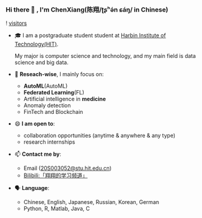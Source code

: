 ### Hi there 👋 , I'm ChenXiang(陈翔/ʈʂʰə́n ɕáŋ/ in Chinese)
!
[visitors](https://visitor-badge.glitch.me/badge?page_id=https://github.com/ChenXiang1998)

<!--
**ChenXiang1998/ChenXiang1998** is a ✨ _special_ ✨ repository because its `README.md` (this file) appears on your GitHub profile.
- 👯 I’m looking to collaborate on ...
- 🤔 I’m looking for help with ...
- 💬 Ask me about ...
- 📫 How to reach me: ...
- 😄 Pronouns: ...
- ⚡ Fun fact: ...
-->

- 🎓 I am a postgraduate student student at [Harbin Institute of Technology(HIT)](http://www.hit.edu.cn).

  My major is computer science and technology, and my main field is data science and big data.

- 🔭 **Reseach-wise**, I mainly focus on:
    - **AutoML**(AutoML)
    - **Federated Learning**(FL)
    - Artificial intelligence in **medicine**
    - Anomaly detection
    - FinTech and Blockchain 

- 😄 **I am open to**:
    - collaboration opportunities (anytime & anywhere & any type)
    - research internships

- 📫 **Contact me by**:
    - Email (20S003052@stu.hit.edu.cn)
    - [Bilibili:「翔翔的学习频道」](https://space.bilibili.com/1586658)

- 🗣️ **Language**:
    - Chinese, English, Japanese, Russian, Korean, German
    - Python, R, Matlab, Java, C


